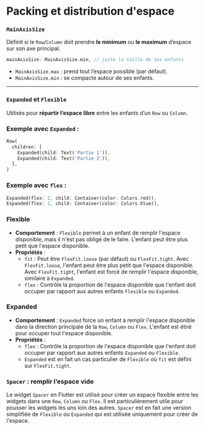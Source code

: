 # Packing et distribution d'espace

### `MainAxisSize`

Définit si le `Row`/`Column` doit prendre **le minimum** ou **le maximum** d’espace sur son axe principal.

```dart
mainAxisSize: MainAxisSize.min, // juste la taille de ses enfants

```

- `MainAxisSize.max` : prend tout l’espace possible (par défaut).
- `MainAxisSize.min` : se compacte autour de ses enfants.

---

### `Expanded` et `Flexible`

Utilisés pour **répartir l’espace libre** entre les enfants d’un `Row` ou `Column`.

### Exemple avec `Expanded` :

```dart
Row(
  children: [
    Expanded(child: Text('Partie 1')),
    Expanded(child: Text('Partie 2')),
  ],
)
```

### Exemple avec `flex` :

```dart
Expanded(flex: 2, child: Container(color: Colors.red)),
Expanded(flex: 1, child: Container(color: Colors.blue)),

```

### Flexible

- **Comportement** : `Flexible` permet à un enfant de remplir l'espace disponible, mais il n'est pas obligé de le faire. L'enfant peut être plus petit que l'espace disponible.
- **Propriétés** :
    - `fit` : Peut être `FlexFit.loose` (par défaut) ou `FlexFit.tight`. Avec `FlexFit.loose`, l'enfant peut être plus petit que l'espace disponible. Avec `FlexFit.tight`, l'enfant est forcé de remplir l'espace disponible, similaire à `Expanded`.
    - `flex` : Contrôle la proportion de l'espace disponible que l'enfant doit occuper par rapport aux autres enfants `Flexible` ou `Expanded`.

### Expanded

- **Comportement** : `Expanded` force un enfant à remplir l'espace disponible dans la direction principale de la `Row`, `Column` ou `Flex`. L'enfant est étiré pour occuper tout l'espace disponible.
- **Propriétés** :
    - `flex` : Contrôle la proportion de l'espace disponible que l'enfant doit occuper par rapport aux autres enfants `Expanded` ou `Flexible`.
    - `Expanded` est en fait un cas particulier de `Flexible` où `fit` est défini sur `FlexFit.tight`.

### `Spacer` : remplir l’espace vide

Le widget `Spacer` en Flutter est utilisé pour créer un espace flexible entre les widgets dans une `Row`, `Column` ou `Flex`. Il est particulièrement utile pour pousser les widgets les uns loin des autres. `Spacer` est en fait une version simplifiée de `Flexible` ou `Expanded` qui est utilisée uniquement pour créer de l'espace.